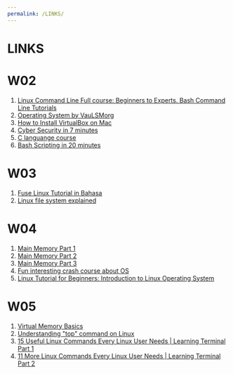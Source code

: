 ```yaml
---
permalink: /LINKS/
---
```



# LINKS

# W02

1. [Linux Command Line Full course: Beginners to Experts. Bash Command Line Tutorials](https://www.youtube.com/watch?v=2PGnYjbYuUo)<br>
2. [Operating System by VauLSMorg](https://os.vlsm.org/)<br>
3. [How to Install VirtualBox on Mac](https://www.youtube.com/watch?v=hd0Lbtly41Y)<br>
3. [Cyber Security in 7 minutes](https://www.youtube.com/watch?v=inWWhr5tnEA)<br>
4. [C languange course](https://www.youtube.com/watch?v=KJgsSFOSQv0)<br>
5. [Bash Scripting in 20 minutes](https://www.youtube.com/watch?v=Zl7npywCB84)<br>

# W03

1. [Fuse Linux Tutorial in Bahasa](https://www.youtube.com/watch?v=Utkwg9Mwtsg)<br>
2. [Linux file system explained](https://www.youtube.com/watch?v=HbgzrKJvDRw)<br>


# W04
1. [Main Memory Part 1](https://www.youtube.com/watch?v=Jy_teuaj7Ic)<br>
2. [Main Memory Part 2](https://www.youtube.com/watch?v=8Zw4gIqqZe0)<br>
3. [Main Memory Part 3](https://www.youtube.com/watch?v=gUSOVZK7PaU)<br>
4. [Fun interesting crash course about OS](https://www.youtube.com/watch?v=26QPDBe-NB8)<br>
5. [Linux Tutorial for Beginners: Introduction to Linux Operating System](https://www.youtube.com/watch?v=V1y-mbWM3B8)<br>

# W05
1. [Virtual Memory Basics](https://www.youtube.com/watch?v=8yO2FBBfaB0)<br>
2. [Understanding "top" command on Linux](https://www.youtube.com/watch?v=jB6dS3_xdBA)<br> 
3. [15 Useful Linux Commands Every Linux User Needs | Learning Terminal Part 1](https://www.youtube.com/watch?v=XK81cfvrElg)<br> 
4. [11 More Linux Commands Every Linux User Needs | Learning Terminal Part 2](https://www.youtube.com/watch?v=kVlkgiwiY6w)<br> 

